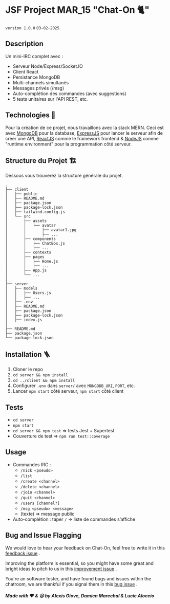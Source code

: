# JSF Project MAR_15 "Chat-On 🐈"
`version 1.0.0` `03-02-2025`


## Description
Un mini-IRC complet avec :
- Serveur Node/Express/Socket.IO
- Client React
- Persistance MongoDB
- Multi-channels simultanés
- Messages privés (/msg)
- Auto-complétion des commandes (avec suggestions)
- 5 tests unitaires sur l'API REST, etc.


## Technologies 📱

Pour la création de ce projet, nous travaillons avec la stack MERN. Ceci est avec [MongoDB](https://www.mongodb.com/) pour la database, [ExpressJS](https://expressjs.com/) pour lancer le serveur afin de créer une API, [ReactJS](https://react.dev/) comme le framework frontend & [NodeJS](https://nodejs.org/en) comme "runtime environment" pour la programmation côté serveur.


## Structure du Projet 🏗️

Dessous vous trouverez la structure générale du projet.

```
.
├── client
│   ├── public
│   ├── README.md
│   ├── package.json
│   ├── package-lock.json
│   ├── tailwind.config.js
│   └── src
│       ├── assets
│       │   └── avatar
│       │       ├── avatar1.jpg
│       │       ├── ...
│       ├── components
│       │   ├── ChatBox.js
│       │   ├── ...
│       ├── contexts
│       ├── pages
│       │   ├── Home.js
│       │   ├── ...
│       ├── App.js
│       └── ...
│
├── server
│   ├── models
│   │   ├── Users.js
│   │   ├── ...
│   ├── .env
│   ├── README.md
│   ├── package.json
│   ├── package-lock.json
│   ├── index.js
│
├── README.md
├── package.json
└── package-lock.json
```


## Installation 🪜
1. Cloner le repo
2. `cd server && npm install`
3. `cd ../client && npm install`
4. Configurer `.env` dans `server/` avec `MONGODB_URI`, `PORT`, etc.
5. Lancer `npm start` côté serveur, `npm start` côté client


## Tests
- `cd server`
- ```npm start```
- `cd server && npm test` => tests Jest + Supertest
- Couverture de test => `npm run test::coverage`


## Usage
- Commandes IRC :
  - `/nick <pseudo>`
  - `/list`
  - `/create <channel>`
  - `/delete <channel>`
  - `/join <channel>`
  - `/quit <channel>`
  - `/users [channel?]`
  - `/msg <pseudo> <message>`
  - (texte) => message public
- Auto-complétion : taper `/` => liste de commandes s’affiche


## Bug and Issue Flagging

We would love to hear your feedback on Chat-On, feel free to write it in this [feedback issue](https://github.com/EpitechMscProPromo2027/T-JSF-600-MAR_15/issues/9) .

Improving the platform is essential, so you might have some great and bright ideas to pitch to us in this [improvement issue](https://github.com/EpitechMscProPromo2027/T-JSF-600-MAR_15/issues/8) .

You're an software tester, and have found bugs and issues within the chatroom, we are thankful if you signal them in this [bug issue](https://github.com/EpitechMscProPromo2027/T-JSF-600-MAR_15/issues/10) .


##### Made with ❤️ & 😢 by Alexis Giove, Damien Marechal & Lucie Aloccio
